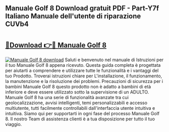 ## Manuale Golf 8 Download gratuit PDF - Part-Y7f Italiano Manuale dell'utente di riparazione CUVb4

# <h2><a href="http://dfazem.blite.top/?on=Manuale+Golf+8">🔗Download 👉🔴 Manuale Golf 8</a></h2>

[![Manuale Golf 8 download](https://i.imgur.com/lujVjoI.png)](http://dfazem.blite.top/?on=Manuale+Golf+8)
Saluti e benvenuto nel manuale di Istruzioni per il tuo Manuale Golf 8 appena ricevuto. Questa guida completa è progettata per aiutarti a comprendere e utilizzare tutte le funzionalità e i vantaggi del tuo Prodotto. Troverai istruzioni chiare per L'installazione, il funzionamento, la manutenzione e la risoluzione dei problemi. Precauzioni di sicurezza per i bambini Manuale Golf 8 questo prodotto non è adatto a bambini di età inferiore e deve essere utilizzato sotto la supervisione di un ADULTO. Manuale Golf 8 ha una serie di funzionalità avanzate tra cui geolocalizzazione, avvisi intelligenti, temi personalizzabili e accesso multiutente, tutti facilmente controllabili dall'interfaccia utente intuitiva e intuitiva. Siamo qui per supportarti in ogni fase del processo Manuale Golf 8. Il nostro Team di assistenza clienti è a tua disposizione per tutto il tuo viaggio.
